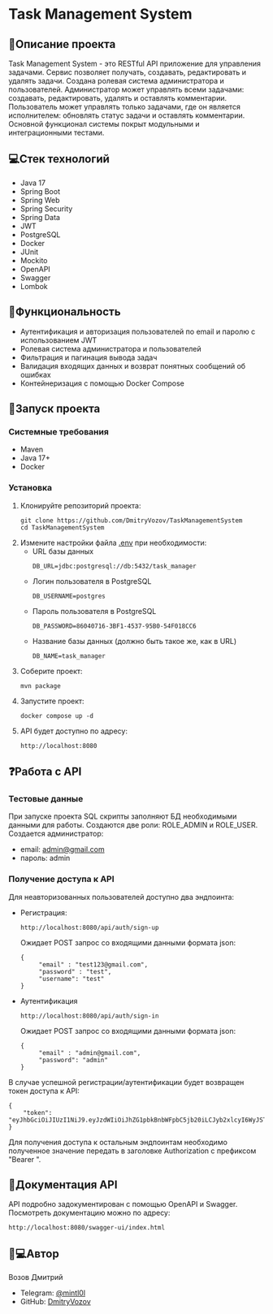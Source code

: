 # Task Management System
## 📖Описание проекта
Task Management System - это RESTful API приложение для управления задачами. Сервис позволяет получать, создавать, редактировать и удалять задачи. Создана ролевая система администратора и пользователей. Администратор может управлять всеми задачами: создавать, редактировать, удалять и оставлять комментарии. Пользователь может управлять только задачами, где он является исполнителем: обновлять статус задачи и оставлять комментарии. Основной функционал системы покрыт модульными и интеграционными тестами.
## 💻Стек технологий
* Java 17
* Spring Boot
* Spring Web
* Spring Security
* Spring Data
* JWT
* PostgreSQL
* Docker
* JUnit
* Mockito
* OpenAPI
* Swagger
* Lombok
## 🔧Функциональность
* Аутентификация и авторизация пользователей по email и паролю с использованием JWT
* Ролевая система администратора и пользователей
* Фильтрация и пагинация вывода задач
* Валидация входящих данных и возврат понятных сообщений об ошибках
* Контейнеризация с помощью Docker Compose
## 🚀Запуск проекта
### Системные требования
* Maven 
* Java 17+
* Docker
### Установка
1. Клонируйте репозиторий проекта:  
   ```
   git clone https://github.com/DmitryVozov/TaskManagementSystem
   cd TaskManagementSystem
   ```
2. Измените настройки файла [.env](https://github.com/DmitryVozov/TaskManagementSystem/blob/main/.env) при необходимости:
   * URL базы данных  
     ```
     DB_URL=jdbc:postgresql://db:5432/task_manager
     ```
   * Логин пользователя в PostgreSQL  
     ```
     DB_USERNAME=postgres
     ```
   * Пароль пользователя в PostgreSQL
     ```
     DB_PASSWORD=86040716-3BF1-4537-95B0-54F018CC6
     ```
   * Название базы данных (должно быть такое же, как в URL)
     ```
     DB_NAME=task_manager
     ```
3. Соберите проект:
   ```
   mvn package
   ```
4. Запустите проект:
   ```
   docker compose up -d
   ``` 
5. API будет доступно по адресу:
   ```
   http://localhost:8080
   ```
## ❓Работа с API
### Тестовые данные
При запуске проекта SQL скрипты заполняют БД необходимыми данными для работы. Создаются две роли: ROLE_ADMIN и ROLE_USER. Создается администратор:  
* email: admin@gmail.com
* пароль: admin
### Получение доступа к API
Для неавторизованных пользователей доступно два эндпоинта:
*  Регистрация: 
   ```
   http://localhost:8080/api/auth/sign-up
   ```
   Ожидает POST запрос со входящими данными формата json:
   ```
   {
        "email" : "test123@gmail.com",
        "password" : "test",  
        "username": "test" 
   }
   ```  
*  Аутентификация 
   ```
   http://localhost:8080/api/auth/sign-in
   ```
   Ожидает POST запрос со входящими данными формата json:
   ```
   {
        "email" : "admin@gmail.com",  
        "password": "admin"
   }
   ``` 
В случае успешной регистрации/аутентификации будет возвращен токен доступа к API:
```
{
    "token": "eyJhbGciOiJIUzI1NiJ9.eyJzdWIiOiJhZG1pbkBnbWFpbC5jb20iLCJyb2xlcyI6WyJST0xFX0FETUlOIl0sImlhdCI6MTczNzQ1MDQ1OCwiZXhwIjoxNzM3NDU0MDU4fQ.dYp2zIAurpTbw46rGFzpX8IjhmeMpQexdeSvsPvllXk"
}
```
Для получения доступа к остальным эндпоинтам необходимо полученное значение передать в заголовке Authorization с префиксом "Bearer ".
## 📝Документация API
API подробно задокументирован с помощью OpenAPI и Swagger. Посмотреть документацию можно по адресу:
```
http://localhost:8080/swagger-ui/index.html
```
## 👦💻Автор
Возов Дмитрий
* Telegram: [@mintl0l](https://t.me/mintl0l)
* GitHub: [DmitryVozov](https://github.com/DmitryVozov)
